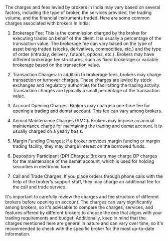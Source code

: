 The charges and fees levied by brokers in India may vary based on several factors, including the type of broker, the services provided, the trading volume, and the financial instruments traded. Here are some common charges associated with brokers in India:

1. Brokerage Fee: This is the commission charged by the broker for executing trades on behalf of the client. It is usually a percentage of the transaction value. The brokerage fee can vary based on the type of asset being traded (stocks, derivatives, commodities, etc.) and the type of order (intraday, delivery, futures, options, etc.). Brokers may have different brokerage fee structures, such as fixed brokerage or variable brokerage based on the transaction value.

2. Transaction Charges: In addition to brokerage fees, brokers may charge transaction or turnover charges. These charges are levied by stock exchanges and regulatory authorities for facilitating the trading activity. Transaction charges are typically a small percentage of the transaction value.

3. Account Opening Charges: Brokers may charge a one-time fee for opening a trading and demat account. This fee can vary among brokers.

4. Annual Maintenance Charges (AMC): Brokers may impose an annual maintenance charge for maintaining the trading and demat account. It is usually charged on a yearly basis.

5. Margin Funding Charges: If a broker provides margin funding or margin trading facility, they may charge interest on the borrowed funds.

6. Depository Participant (DP) Charges: Brokers may charge DP charges for the maintenance of the demat account, which is used for holding securities in electronic form.

7. Call and Trade Charges: If you place orders through phone calls with the help of the broker's support staff, they may charge an additional fee for the call and trade service.

It's important to carefully review the charges and fee structure of different brokers before opening an account. The charges can vary significantly among brokers, so it's advisable to compare the charges, services, and features offered by different brokers to choose the one that aligns with your trading requirements and budget. Additionally, keep in mind that the charges mentioned here are general in nature and can vary over time, so it's recommended to check with the specific broker for the most up-to-date information.